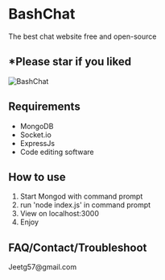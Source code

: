 # BashChat
<p>The best chat website free and open-source</p>
<h2>*Please star if you liked</h2>
<img src="http://i.imgur.com/f2Zj3jh.png" alt="BashChat">
<h2>Requirements</h2>
<ul>
<li>MongoDB</li>
<li>Socket.io</li>
<li>ExpressJs</li>
<li>Code editing software</li>
</ul>
<h2>How to use</h2>
<ol>
<li>Start Mongod with command prompt</li>
<li>run 'node index.js' in command prompt</li>
<li>View on localhost:3000</li>
<li>Enjoy</li>
</ol>
<h2>FAQ/Contact/Troubleshoot</h2>
<a>Jeetg57@gmail.com</a>
